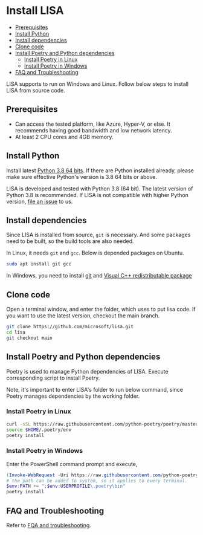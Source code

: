 # Install LISA

- [Prerequisites](#prerequisites)
- [Install Python](#install-python)
- [Install dependencies](#install-dependencies)
- [Clone code](#clone-code)
- [Install Poetry and Python dependencies](#install-poetry-and-python-dependencies)
  - [Install Poetry in Linux](#install-poetry-in-linux)
  - [Install Poetry in Windows](#install-poetry-in-windows)
- [FAQ and Troubleshooting](#faq-and-troubleshooting)

LISA supports to run on Windows and Linux. Follow below steps to install LISA from source code.

## Prerequisites

- Can access the tested platform, like Azure, Hyper-V, or else. It recommends having good bandwidth and low network latency.
- At least 2 CPU cores and 4GB memory.

## Install Python

Install latest [Python 3.8 64 bits](https://www.python.org/). If there are Python installed already, please make sure effective Python's version is 3.8 64 bits or above.

LISA is developed and tested with Python 3.8 (64 bit). The latest version of Python 3.8 is recommended. If LISA is not compatible with higher Python version, [file an issue](https://github.com/microsoft/lisa/issues/new) to us.

## Install dependencies

Since LISA is installed from source, `git` is necessary. And some packages need to be built, so the build tools are also needed.

In Linux, it needs `git` and `gcc`. Below is depended packages on Ubuntu.

```bash
sudo apt install git gcc
```

In Windows, you need to install [git](https://git-scm.com/downloads) and [Visual C++ redistributable package](https://aka.ms/vs/16/release/vc_redist.x64.exe)

## Clone code

Open a terminal window, and enter the folder, which uses to put lisa code. If you want to use the latest version, checkout the main branch.

```sh
git clone https://github.com/microsoft/lisa.git
cd lisa
git checkout main
```

## Install Poetry and Python dependencies

Poetry is used to manage Python dependencies of LISA. Execute corresponding script to install Poetry.

Note, it's important to enter LISA's folder to run below command, since Poetry manages dependencies by the working folder.

### Install Poetry in Linux

```bash
curl -sSL https://raw.githubusercontent.com/python-poetry/poetry/master/get-poetry.py | python3 -
source $HOME/.poetry/env
poetry install
```

### Install Poetry in Windows

Enter the PowerShell command prompt and execute,

```powershell
(Invoke-WebRequest -Uri https://raw.githubusercontent.com/python-poetry/poetry/master/get-poetry.py -UseBasicParsing).Content | python -
# the path can be added to system, so it applies to every terminal.
$env:PATH += ";$env:USERPROFILE\.poetry\bin"
poetry install
```

## FAQ and Troubleshooting

Refer to [FQA and troubleshooting](troubleshooting.md).
